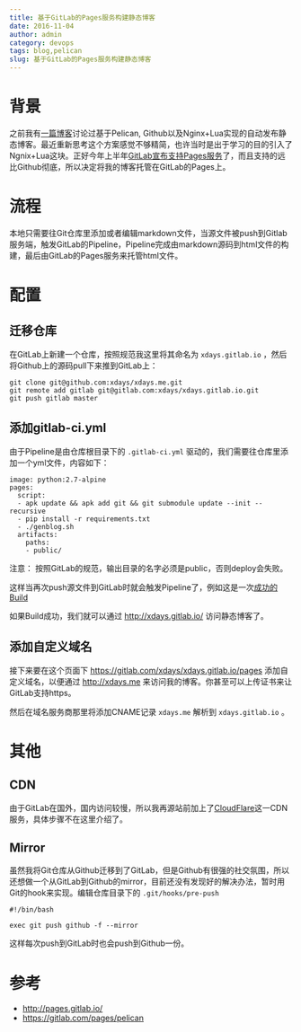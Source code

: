```yaml
---
title: 基于GitLab的Pages服务构建静态博客
date: 2016-11-04
author: admin
category: devops
tags: blog,pelican
slug: 基于GitLab的Pages服务构建静态博客
---
```


# 背景

之前我有[一篇博客](//Pelican和Github构建静态博客/)讨论过基于Pelican, Github以及Nginx+Lua实现的自动发布静态博客。最近重新思考这个方案感觉不够精简，也许当时是出于学习的目的引入了Ngnix+Lua这块。正好今年上半年[GitLab宣布支持Pages服务](https://about.gitlab.com/2016/04/07/gitlab-pages-setup/)了，而且支持的远比Github彻底，所以决定将我的博客托管在GitLab的Pages上。

# 流程

本地只需要往Git仓库里添加或者编辑markdown文件，当源文件被push到Gitlab服务端，触发GitLab的Pipeline，Pipeline完成由markdown源码到html文件的构建，最后由GitLab的Pages服务来托管html文件。

# 配置

## 迁移仓库

在GitLab上新建一个仓库，按照规范我这里将其命名为 `xdays.gitlab.io` ，然后将Github上的源码pull下来推到GitLab上：

```
git clone git@github.com:xdays/xdays.me.git
git remote add gitlab git@gitlab.com:xdays/xdays.gitlab.io.git
git push gitlab master
```

## 添加gitlab-ci.yml

由于Pipeline是由仓库根目录下的 `.gitlab-ci.yml` 驱动的，我们需要往仓库里添加一个yml文件，内容如下：

```
image: python:2.7-alpine
pages:
  script:
  - apk update && apk add git && git submodule update --init --recursive
  - pip install -r requirements.txt
  - ./genblog.sh
  artifacts:
    paths:
    - public/
```

注意： 按照GitLab的规范，输出目录的名字必须是public，否则deploy会失败。

这样当再次push源文件到GitLab时就会触发Pipeline了，例如这是一次[成功的Build](https://gitlab.com/xdays/xdays.gitlab.io/pipelines/4867226)

如果Build成功，我们就可以通过 http://xdays.gitlab.io/ 访问静态博客了。

## 添加自定义域名

接下来要在这个页面下 https://gitlab.com/xdays/xdays.gitlab.io/pages 添加自定义域名，以便通过 http://xdays.me 来访问我的博客。你甚至可以上传证书来让GitLab支持https。

然后在域名服务商那里将添加CNAME记录 `xdays.me` 解析到 `xdays.gitlab.io` 。

# 其他

## CDN

由于GitLab在国外，国内访问较慢，所以我再源站前加上了[CloudFlare](https://www.cloudflare.com/)这一CDN服务，具体步骤不在这里介绍了。

## Mirror

虽然我将Git仓库从Github迁移到了GitLab，但是Github有很强的社交氛围，所以还想做一个从GitLab到Github的mirror，目前还没有发现好的解决办法，暂时用Git的hook来实现。编辑仓库目录下的 `.git/hooks/pre-push`

```
#!/bin/bash

exec git push github -f --mirror
```

这样每次push到GitLab时也会push到Github一份。

# 参考

* http://pages.gitlab.io/
* https://gitlab.com/pages/pelican
